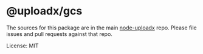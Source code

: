 # @uploadx/gcs

The sources for this package are in the main [node-uploadx](https://github.com/kukhariev/node-uploadx) repo. Please file issues and pull requests against that repo.

License: MIT
